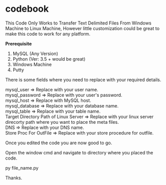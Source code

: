 # codebook
This Code Only Works to Transfer Text Delimited Files From Windows Machine to Linux Machine, However little customization could be great to make this code to work for any platform.

<b>Prerequisite</b>
  
1. MySQL (Any Version)
2. Python (Ver: 3.5 + would be great)
3. Windows Machine
4. Putty

There is some fields where you need to replace with your required details.

mysql_user => Replace with your user name.<br>
mysql_password => Replace with your user's password.<br>
mysql_host => Replace with MySQL host.<br>
mysql_database => Replace with your database name.<br>
mysql_table => Replace with your table name.<br>
Target Directory Path of Linux Server => Replace with your linux server direcorty path where you want to place the meta files.<br>
DNS => Replace with your DNS name.<br>
Store Proc For OutFile => Replace with your store procedure for outfile.<br>

Once you edited the code you are now good to go.

Open the window cmd and navigate to directory where you placed the code.

<p>py file_name.py</p>

Thanks.
